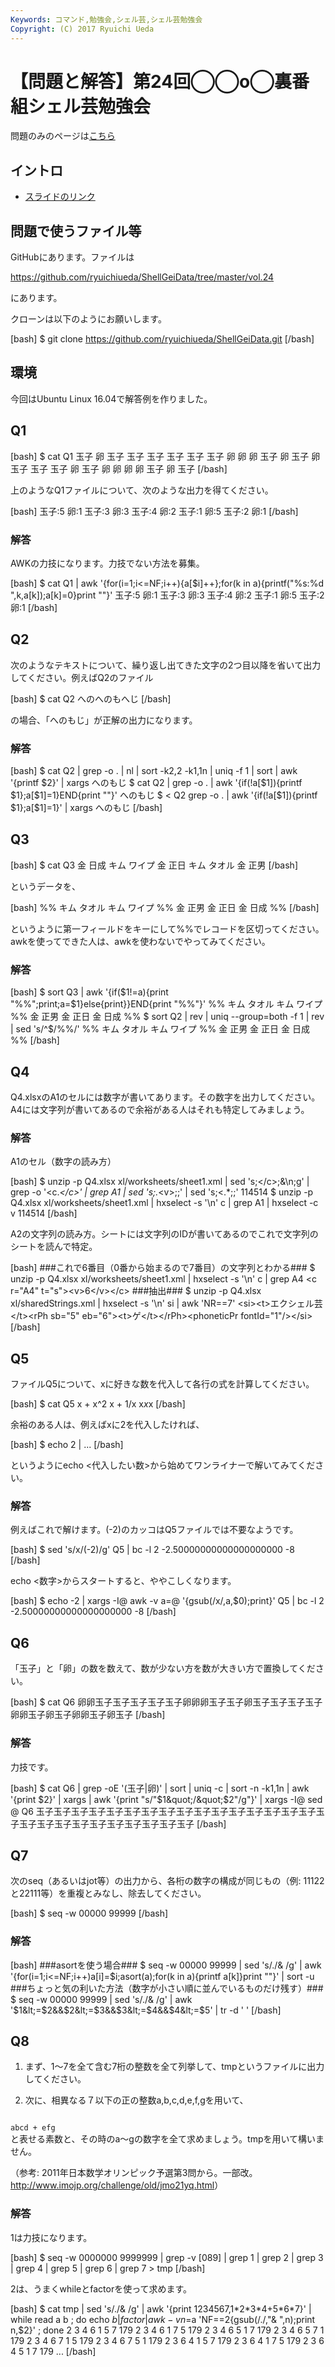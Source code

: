 ```yaml
---
Keywords: コマンド,勉強会,シェル芸,シェル芸勉強会
Copyright: (C) 2017 Ryuichi Ueda
---
```


# 【問題と解答】第24回◯◯o◯裏番組シェル芸勉強会
問題のみのページは<a href="https://blog.ueda.asia/?p=8639">こちら</a>

<h2>イントロ</h2>

<ul>
	<li><a href="https://blog.ueda.asia/?presenpress=%e7%ac%ac24%e5%9b%9e%e2%97%af%e2%97%afo%e2%97%af%e8%a3%8f%e7%95%aa%e7%b5%84%e3%82%b7%e3%82%a7%e3%83%ab%e8%8a%b8%e5%8b%89%e5%bc%b7%e4%bc%9a">スライドのリンク</a></li>
</ul>


<h2>問題で使うファイル等</h2>

GitHubにあります。ファイルは

<a target="_blank" href="https://github.com/ryuichiueda/ShellGeiData/tree/master/vol.24">https://github.com/ryuichiueda/ShellGeiData/tree/master/vol.24</a>

にあります。

クローンは以下のようにお願いします。

[bash]
$ git clone https://github.com/ryuichiueda/ShellGeiData.git
[/bash]

<h2>環境</h2>

今回はUbuntu Linux 16.04で解答例を作りました。

<h2>Q1</h2>

[bash]
$ cat Q1
玉子 卵 玉子 玉子 玉子 玉子
玉子 玉子 卵 卵 卵 玉子
卵 玉子 卵 玉子 玉子 玉子
卵 玉子 卵 卵 卵 卵
玉子 卵 玉子
[/bash]

上のようなQ1ファイルについて、次のような出力を得てください。


[bash]
玉子:5 卵:1 
玉子:3 卵:3 
玉子:4 卵:2 
玉子:1 卵:5 
玉子:2 卵:1 
[/bash]

<h3>解答</h3>

AWKの力技になります。力技でない方法を募集。

[bash]
$ cat Q1 |
 awk '{for(i=1;i&lt;=NF;i++){a[$i]++};for(k in a){printf(&quot;%s:%d &quot;,k,a[k]);a[k]=0}print &quot;&quot;}'
玉子:5 卵:1 
玉子:3 卵:3 
玉子:4 卵:2 
玉子:1 卵:5 
玉子:2 卵:1 
[/bash]


<h2>Q2</h2>

次のようなテキストについて、繰り返し出てきた文字の2つ目以降を省いて出力してください。例えばQ2のファイル

[bash]
$ cat Q2
へのへのもへじ
[/bash]

の場合、「へのもじ」が正解の出力になります。


<h3>解答</h3>

[bash]
$ cat Q2 | grep -o . | nl | sort -k2,2 -k1,1n |
 uniq -f 1 | sort | awk '{printf $2}' | xargs
へのもじ
$ cat Q2 | grep -o . | awk '{if(!a[$1]){printf $1};a[$1]=1}END{print &quot;&quot;}'
へのもじ
$ &lt; Q2 grep -o . | awk '{if(!a[$1]){printf $1};a[$1]=1}' | xargs
へのもじ
[/bash]


<h2>Q3</h2>

[bash]
$ cat Q3
金 日成
キム ワイプ
金 正日
キム タオル
金 正男
[/bash]

というデータを、

[bash]
%%
キム タオル
キム ワイプ
%%
金 正男
金 正日
金 日成
%%
[/bash]

というように第一フィールドをキーにして%%でレコードを区切ってください。awkを使ってできた人は、awkを使わないでやってみてください。

<h3>解答</h3>

[bash]
$ sort Q3 | awk '{if($1!=a){print &quot;%%&quot;;print;a=$1}else{print}}END{print &quot;%%&quot;}'
%%
キム タオル
キム ワイプ
%%
金 正男
金 正日
金 日成
%%
$ sort Q2 | rev | uniq --group=both -f 1 | rev | sed 's/^$/%%/'
%%
キム タオル
キム ワイプ
%%
金 正男
金 正日
金 日成
%%
[/bash]

<h2>Q4</h2>

Q4.xlsxのA1のセルには数字が書いてあります。その数字を出力してください。A4には文字列が書いてあるので余裕がある人はそれも特定してみましょう。

<h3>解答</h3>

A1のセル（数字の読み方）

[bash]
$ unzip -p Q4.xlsx xl/worksheets/sheet1.xml | sed 's;&lt;/c&gt;;&amp;\\n;g' |
 grep -o '&lt;c.*&lt;/c&gt;' | grep A1 | sed 's;.*&lt;v&gt;;;' | sed 's;&lt;.*;;'
114514
$ unzip -p Q4.xlsx xl/worksheets/sheet1.xml | hxselect -s '\\n' c |
 grep A1 | hxselect -c v
114514
[/bash]

A2の文字列の読み方。シートには文字列のIDが書いてあるのでこれで文字列のシートを読んで特定。

[bash]
###これで6番目（0番から始まるので7番目）の文字列とわかる###
$ unzip -p Q4.xlsx xl/worksheets/sheet1.xml |
 hxselect -s '\\n' c | grep A4
&lt;c r=&quot;A4&quot; t=&quot;s&quot;&gt;&lt;v&gt;6&lt;/v&gt;&lt;/c&gt;
###抽出###
$ unzip -p Q4.xlsx xl/sharedStrings.xml |
 hxselect -s '\\n' si | awk 'NR==7'
&lt;si&gt;&lt;t&gt;エクシェル芸&lt;/t&gt;&lt;rPh sb=&quot;5&quot; eb=&quot;6&quot;&gt;&lt;t&gt;ゲ&lt;/t&gt;&lt;/rPh&gt;&lt;phoneticPr fontId=&quot;1&quot;/&gt;&lt;/si&gt;
[/bash]

<h2>Q5</h2>

ファイルQ5について、xに好きな数を代入して各行の式を計算してください。

[bash]
$ cat Q5
x + x^2
x + 1/x
x*x*x
[/bash]

余裕のある人は、例えばxに2を代入したければ、

[bash]
$ echo 2 | ...
[/bash]

というようにecho <代入したい数>から始めてワンライナーで解いてみてください。

<h3>解答</h3>

例えばこれで解けます。(-2)のカッコはQ5ファイルでは不要なようです。

[bash]
$ sed 's/x/(-2)/g' Q5 | bc -l
2
-2.50000000000000000000
-8
[/bash]

echo <数字>からスタートすると、ややこしくなります。

[bash]
$ echo -2 | xargs -I\@ awk -v a=\@ '{gsub(/x/,a,$0);print}' Q5 | bc -l
2
-2.50000000000000000000
-8
[/bash]


<h2>Q6</h2>

「玉子」と「卵」の数を数えて、数が少ない方を数が大きい方で置換してください。

[bash]
$ cat Q6 
卵卵玉子玉子玉子玉子玉子卵卵卵玉子玉子卵玉子玉子玉子玉子卵卵玉子卵玉子卵卵玉子卵玉子
[/bash]

<h3>解答</h3>

力技です。

[bash]
$ cat Q6 | grep -oE '(玉子|卵)' | sort | uniq -c |
 sort -n -k1,1n | awk '{print $2}' | xargs |
 awk '{print &quot;s/&quot;$1&quot;/&quot;$2&quot;/g&quot;}' | xargs -I\@ sed \@ Q6
玉子玉子玉子玉子玉子玉子玉子玉子玉子玉子玉子玉子玉子玉子玉子玉子玉子玉子玉子玉子玉子玉子玉子玉子玉子玉子玉子
[/bash]

<h2>Q7</h2>

次のseq（あるいはjot等）の出力から、各桁の数字の構成が同じもの（例: 11122と22111等）を重複とみなし、除去してください。

[bash]
$ seq -w 00000 99999
[/bash]

<h3>解答</h3>

[bash]
###asortを使う場合###
$ seq -w 00000 99999 | sed 's/./&amp; /g' |
 awk '{for(i=1;i&lt;=NF;i++)a[i]=$i;asort(a);for(k in a){printf a[k]}print &quot;&quot;}' |
 sort -u
###ちょっと気の利いた方法（数字が小さい順に並んでいるものだけ残す）###
$ seq -w 00000 99999 | sed 's/./&amp; /g' |
 awk '$1&lt;=$2&amp;&amp;$2&lt;=$3&amp;&amp;$3&lt;=$4&amp;&amp;$4&lt;=$5' | tr -d ' ' 
[/bash]


<h2>Q8</h2>

1. まず、1〜7を全て含む7桁の整数を全て列挙して、tmpというファイルに出力してください。

2. 次に、相異なる７以下の正の整数a,b,c,d,e,f,gを用いて、
<code>
abcd + efg
</code>
と表せる素数と、その時のa〜gの数字を全て求めましょう。tmpを用いて構いません。

（参考: 2011年日本数学オリンピック予選第3問から。一部改。<a href="http://www.imojp.org/challenge/old/jmo21yq.html" target="_blank">http://www.imojp.org/challenge/old/jmo21yq.html</a>）

<h3>解答</h3>

1は力技になります。

[bash]
$ seq -w 0000000 9999999 | grep -v [089] |
 grep 1 | grep 2 | grep 3 | grep 4 | grep 5 | grep 6 | grep 7 &gt; tmp
[/bash]

2は、うまくwhileとfactorを使って求めます。

[bash]
$ cat tmp | sed 's/./&amp; /g' | awk '{print $1$2$3$4$5$6$7,$1*$2*$3*$4+$5*$6*$7}' | while read a b ; do echo $b | factor | awk -v n=$a 'NF==2{gsub(/./,&quot;&amp; &quot;,n);print n,$2}' ; done 
2 3 4 6 1 5 7 179
2 3 4 6 1 7 5 179
2 3 4 6 5 1 7 179
2 3 4 6 5 7 1 179
2 3 4 6 7 1 5 179
2 3 4 6 7 5 1 179
2 3 6 4 1 5 7 179
2 3 6 4 1 7 5 179
2 3 6 4 5 1 7 179
...
[/bash]
